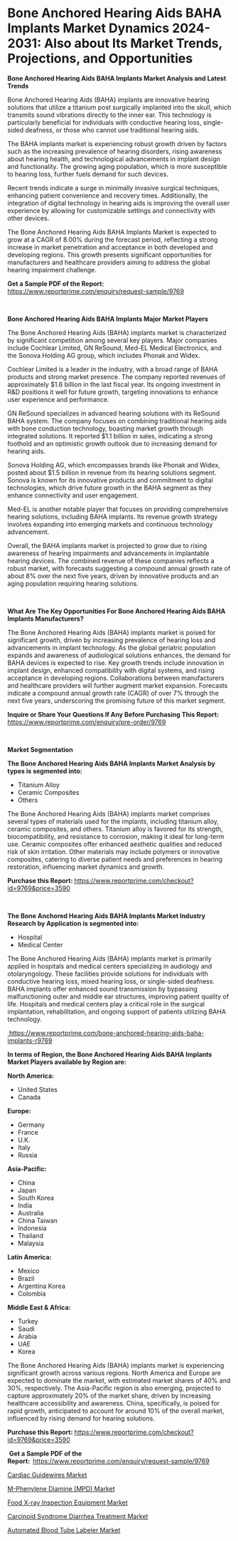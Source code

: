 <p><h1>Bone Anchored Hearing Aids BAHA Implants Market Dynamics 2024-2031: Also about Its Market Trends, Projections, and Opportunities</h1></p><p><strong>Bone Anchored Hearing Aids BAHA Implants Market Analysis and Latest Trends</strong></p>
<p><p>Bone Anchored Hearing Aids (BAHA) implants are innovative hearing solutions that utilize a titanium post surgically implanted into the skull, which transmits sound vibrations directly to the inner ear. This technology is particularly beneficial for individuals with conductive hearing loss, single-sided deafness, or those who cannot use traditional hearing aids. </p><p>The BAHA implants market is experiencing robust growth driven by factors such as the increasing prevalence of hearing disorders, rising awareness about hearing health, and technological advancements in implant design and functionality. The growing aging population, which is more susceptible to hearing loss, further fuels demand for such devices. </p><p>Recent trends indicate a surge in minimally invasive surgical techniques, enhancing patient convenience and recovery times. Additionally, the integration of digital technology in hearing aids is improving the overall user experience by allowing for customizable settings and connectivity with other devices. </p><p>The Bone Anchored Hearing Aids BAHA Implants Market is expected to grow at a CAGR of 8.00% during the forecast period, reflecting a strong increase in market penetration and acceptance in both developed and developing regions. This growth presents significant opportunities for manufacturers and healthcare providers aiming to address the global hearing impairment challenge.</p></p>
<p><strong>Get a Sample PDF of the Report:&nbsp;</strong> <a href="https://www.reportprime.com/enquiry/request-sample/9769">https://www.reportprime.com/enquiry/request-sample/9769</a></p>
<p>&nbsp;</p>
<p><strong>Bone Anchored Hearing Aids BAHA Implants Major Market Players</strong></p>
<p><p>The Bone Anchored Hearing Aids (BAHA) implants market is characterized by significant competition among several key players. Major companies include Cochlear Limited, GN ReSound, Med-EL Medical Electronics, and the Sonova Holding AG group, which includes Phonak and Widex.</p><p>Cochlear Limited is a leader in the industry, with a broad range of BAHA products and strong market presence. The company reported revenues of approximately $1.6 billion in the last fiscal year. Its ongoing investment in R&D positions it well for future growth, targeting innovations to enhance user experience and performance.</p><p>GN ReSound specializes in advanced hearing solutions with its ReSound BAHA system. The company focuses on combining traditional hearing aids with bone conduction technology, boasting market growth through integrated solutions. It reported $1.1 billion in sales, indicating a strong foothold and an optimistic growth outlook due to increasing demand for hearing aids.</p><p>Sonova Holding AG, which encompasses brands like Phonak and Widex, posted about $1.5 billion in revenue from its hearing solutions segment. Sonova is known for its innovative products and commitment to digital technologies, which drive future growth in the BAHA segment as they enhance connectivity and user engagement.</p><p>Med-EL is another notable player that focuses on providing comprehensive hearing solutions, including BAHA implants. Its revenue growth strategy involves expanding into emerging markets and continuous technology advancement.</p><p>Overall, the BAHA implants market is projected to grow due to rising awareness of hearing impairments and advancements in implantable hearing devices. The combined revenue of these companies reflects a robust market, with forecasts suggesting a compound annual growth rate of about 8% over the next five years, driven by innovative products and an aging population requiring hearing solutions.</p></p>
<p>&nbsp;</p>
<p><strong>What Are The Key Opportunities For Bone Anchored Hearing Aids BAHA Implants Manufacturers?</strong></p>
<p><p>The Bone Anchored Hearing Aids (BAHA) implants market is poised for significant growth, driven by increasing prevalence of hearing loss and advancements in implant technology. As the global geriatric population expands and awareness of audiological solutions enhances, the demand for BAHA devices is expected to rise. Key growth trends include innovation in implant design, enhanced compatibility with digital systems, and rising acceptance in developing regions. Collaborations between manufacturers and healthcare providers will further augment market expansion. Forecasts indicate a compound annual growth rate (CAGR) of over 7% through the next five years, underscoring the promising future of this market segment.</p></p>
<p><strong>Inquire or Share Your Questions If Any Before Purchasing This Report:</strong> <a href="https://www.reportprime.com/enquiry/pre-order/9769">https://www.reportprime.com/enquiry/pre-order/9769</a></p>
<p>&nbsp;</p>
<p><strong>Market Segmentation</strong></p>
<p><strong>The Bone Anchored Hearing Aids BAHA Implants Market Analysis by types is segmented into:</strong></p>
<p><ul><li>Titanium Alloy</li><li>Ceramic Composites</li><li>Others</li></ul></p>
<p><p>The Bone Anchored Hearing Aids (BAHA) implants market comprises several types of materials used for the implants, including titanium alloy, ceramic composites, and others. Titanium alloy is favored for its strength, biocompatibility, and resistance to corrosion, making it ideal for long-term use. Ceramic composites offer enhanced aesthetic qualities and reduced risk of skin irritation. Other materials may include polymers or innovative composites, catering to diverse patient needs and preferences in hearing restoration, influencing market dynamics and growth.</p></p>
<p><strong>Purchase this Report:&nbsp;</strong><a href="https://www.reportprime.com/checkout?id=9769&price=3590">https://www.reportprime.com/checkout?id=9769&price=3590</a></p>
<p>&nbsp;</p>
<p><strong>The Bone Anchored Hearing Aids BAHA Implants Market Industry Research by Application is segmented into:</strong></p>
<p><ul><li>Hospital</li><li>Medical Center</li></ul></p>
<p><p>The Bone Anchored Hearing Aids (BAHA) implants market is primarily applied in hospitals and medical centers specializing in audiology and otolaryngology. These facilities provide solutions for individuals with conductive hearing loss, mixed hearing loss, or single-sided deafness. BAHA implants offer enhanced sound transmission by bypassing malfunctioning outer and middle ear structures, improving patient quality of life. Hospitals and medical centers play a critical role in the surgical implantation, rehabilitation, and ongoing support of patients utilizing BAHA technology.</p></p>
<p><a href="https://www.reportprime.com/bone-anchored-hearing-aids-baha-implants-r9769">&nbsp;https://www.reportprime.com/bone-anchored-hearing-aids-baha-implants-r9769</a></p>
<p><strong>In terms of Region, the Bone Anchored Hearing Aids BAHA Implants Market Players available by Region are:</strong></p>
<p>
    <p> <strong> North America: </strong>
        <ul>
            <li>United States</li>
            <li>Canada</li>
        </ul>
        </p> 
    <p> <strong> Europe: </strong>
        <ul>
            <li>Germany</li>
            <li>France</li>
            <li>U.K.</li>
            <li>Italy</li>
            <li>Russia</li>
        </ul>
        </p> 
    <p> <strong> Asia-Pacific: </strong>
        <ul>
            <li>China</li>
            <li>Japan</li>
            <li>South Korea</li>
            <li>India</li>
            <li>Australia</li>
            <li>China Taiwan</li>
            <li>Indonesia</li>
            <li>Thailand</li>
            <li>Malaysia</li>
        </ul>
        </p> 
    <p> <strong> Latin America: </strong>
        <ul>
            <li>Mexico</li>
            <li>Brazil</li>
            <li>Argentina Korea</li>
            <li>Colombia</li>
        </ul>
        </p> 
    <p> <strong> Middle East & Africa: </strong>
        <ul>
            <li>Turkey</li>
            <li>Saudi</li>
            <li>Arabia</li>
            <li>UAE</li>
            <li>Korea</li>
        </ul>
    </p>
    </p>
<p><p>The Bone Anchored Hearing Aids (BAHA) implants market is experiencing significant growth across various regions. North America and Europe are expected to dominate the market, with estimated market shares of 40% and 30%, respectively. The Asia-Pacific region is also emerging, projected to capture approximately 20% of the market share, driven by increasing healthcare accessibility and awareness. China, specifically, is poised for rapid growth, anticipated to account for around 10% of the overall market, influenced by rising demand for hearing solutions.</p></p>
<p><strong>Purchase this Report: </strong><a href="https://www.reportprime.com/checkout?id=9769&price=3590">https://www.reportprime.com/checkout?id=9769&price=3590</a></p>
<p>&nbsp;<strong>Get a Sample PDF of the Report:&nbsp;&nbsp;</strong><a href="https://www.reportprime.com/enquiry/request-sample/9769">https://www.reportprime.com/enquiry/request-sample/9769</a></p>
<p><strong></strong></p>
<p><p><a href="https://www.linkedin.com/pulse/global-cardiac-guidewires-market-trends-forecasts-strategic-w1agf?trackingId=sGHU%2FmpuQV2sNG6DrS%2BHkg%3D%3D">Cardiac Guidewires Market</a></p><p><a href="https://issuu.com/reportprime-2/docs/m-phenylene-diamine-mpd-market-size_af484128d2fd2c">M-Phenylene Diamine (MPD) Market</a></p><p><a href="https://issuu.com/reportprime-2/docs/food-x-ray-inspection-equipment-mar_cf4a9d9083517f">Food X-ray Inspection Equipment Market</a></p><p><a href="https://www.linkedin.com/pulse/what-innovations-shaping-carcinoid-syndrome-diarrhea-treatment-b6yke?trackingId=uBBGFSGgRn%2BY4HoF4n0Exg%3D%3D">Carcinoid Syndrome Diarrhea Treatment Market</a></p><p><a href="https://medium.com/@claire.robertson78798456/the-growth-of-the-automated-blood-tube-labeler-market-has-been-significant-driven-by-various-da1cbba6a8f7">Automated Blood Tube Labeler Market</a></p></p>